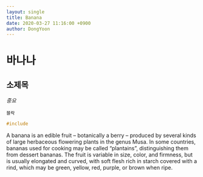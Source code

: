 ```yaml
---
layout: single
title: Banana
date: 2020-03-27 11:16:00 +0900
author: DongYoon
---
```



# 바나나

## 소제목

*중요*

`블락`

```c
#include
```



A banana is an edible fruit – botanically a berry – produced by several kinds
of large herbaceous flowering plants in the genus Musa.
In some countries, bananas used for cooking may be called “plantains”,
distinguishing them from dessert bananas. The fruit is variable in size, color,
and firmness, but is usually elongated and curved, with soft flesh rich in
starch covered with a rind, which may be green, yellow, red, purple, or brown
when ripe.